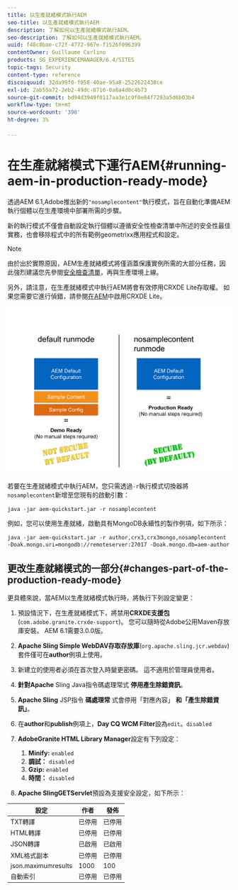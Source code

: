 ```yaml
---
title: 以生產就緒模式執行AEM
seo-title: 以生產就緒模式執行AEM
description: 了解如何以生產就緒模式執行AEM。
seo-description: 了解如何以生產就緒模式執行AEM。
uuid: f48c8bae-c72f-4772-967e-f1526f096399
contentOwner: Guillaume Carlino
products: SG_EXPERIENCEMANAGER/6.4/SITES
topic-tags: Security
content-type: reference
discoiquuid: 32da99f0-f058-40ae-95a8-2522622438ce
exl-id: 2ab55a72-2eb2-49dc-8716-0a8a4d0c4b73
source-git-commit: bd94d3949f0117aa3e1c9f0e84f7293a5d6b03b4
workflow-type: tm+mt
source-wordcount: '398'
ht-degree: 3%

---
```


# 在生產就緒模式下運行AEM{#running-aem-in-production-ready-mode}

透過AEM 6.1,Adobe推出新的`"nosamplecontent"`執行模式，旨在自動化準備AEM執行個體以在生產環境中部署所需的步驟。

新的執行模式不僅會自動設定執行個體以遵循安全性檢查清單中所述的安全性最佳實務，也會移除程式中的所有範例geometrixx應用程式和設定。

>[!NOTE]
>
>由於出於實際原因，AEM生產就緒模式將僅涵蓋保護實例所需的大部分任務，因此強烈建議您先參閱[安全檢查清單](/help/sites-administering/security-checklist.md)，再與生產環境上線。
>
>另外，請注意，在生產就緒模式中執行AEM將會有效停用CRXDE Lite存取權。 如果您需要它進行偵錯，請參閱[在AEM](/help/sites-administering/enabling-crxde-lite.md)中啟用CRXDE Lite。

![chlimage_1-83](assets/chlimage_1-83.png)

若要在生產就緒模式中執行AEM，您只需透過`-r`執行模式切換器將`nosamplecontent`新增至您現有的啟動引數：

```shell
java -jar aem-quickstart.jar -r nosamplecontent
```

例如，您可以使用生產就緒，啟動具有MongoDB永續性的製作例項，如下所示：

```shell
java -jar aem-quickstart.jar -r author,crx3,crx3mongo,nosamplecontent -Doak.mongo.uri=mongodb://remoteserver:27017 -Doak.mongo.db=aem-author
```

## 更改生產就緒模式的一部分{#changes-part-of-the-production-ready-mode}

更具體來說，當AEM以生產就緒模式執行時，將執行下列設定變更：

1. 預設情況下，在生產就緒模式下，將禁用&#x200B;**CRXDE支援包**(`com.adobe.granite.crxde-support`)。 您可以隨時從Adobe公用Maven存放庫安裝。 AEM 6.1需要3.0.0版。

1. **Apache Sling Simple WebDAV存取存放庫**(`org.apache.sling.jcr.webdav`)套件僅可在&#x200B;**author**&#x200B;例項上使用。

1. 新建立的使用者必須在首次登入時變更密碼。 這不適用於管理員使用者。
1. **針對Apache** Sling Java指令碼處理常式 **停用產生除錯資訊**。

1. **Apache Sling** JSP指令 **碼處理常** 式會停用「對應內容」 **和「產生除錯資訊」**。

1. 在&#x200B;**author**&#x200B;和&#x200B;**publish**&#x200B;例項上，**Day CQ WCM Filter**&#x200B;設為`edit`。`disabled`

1. **AdobeGranite HTML Library Manager**&#x200B;設定有下列設定：

   1. **Minify:** `enabled`
   1. **調試：** `disabled`
   1. **Gzip:** `enabled`
   1. **時間：** `disabled`

1. **Apache SlingGETServlet**&#x200B;預設為支援安全設定，如下所示：

| **設定** | **作者** | **發佈** |
|---|---|---|
| TXT轉譯 | 已停用 | 已停用 |
| HTML轉譯 | 已停用 | 已停用 |
| JSON轉譯 | 已啟用 | 已啟用 |
| XML格式副本 | 已停用 | 已停用 |
| json.maximumresults | 1000 | 100 |
| 自動索引 | 已停用 | 已停用 |
